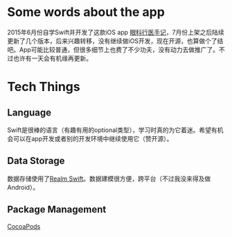 # Some words about the app

2015年6月份自学Swift并开发了这款iOS app [眼科行医手记](https://itunes.apple.com/cn/app/yan-ke-xing-yi-shou-ji/id1003007080?mt=8)，7月份上架之后陆续更新了几个版本，后来兴趣转移，没有继续做iOS开发，现在开源，也算做个了结吧。App可能比较普通，但很多细节上也费了不少功夫，没有动力去做推广了。不过也许有一天会有机缘再更新。

# Tech Things

## Language

Swift是很棒的语言（有趣有用的optional类型），学习时真的为它着迷。希望有机会可以在app开发或者别的开发环境中继续使用它（赞开源）。

## Data Storage

数据存储使用了[Realm Swift](https://realm.io/docs/swift/latest/)。数据建模很方便，跨平台（不过我没来得及做Android）。

## Package Management

[CocoaPods](https://cocoapods.org/)
